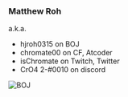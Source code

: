 <!--
**hjroh0315/hjroh0315** is a ✨ _special_ ✨ repository because its `README.md` (this file) appears on your GitHub profile.

Here are some ideas to get you started:

- 🔭 I’m currently working on ...
- 🌱 I’m currently learning ...
- 👯 I’m looking to collaborate on ...
- 🤔 I’m looking for help with ...
- 💬 Ask me about ...
- 📫 How to reach me: ...
- 😄 Pronouns: ...
- ⚡ Fun fact: ...
-->

### Matthew Roh
a.k.a.
- hjroh0315 on BOJ
- chromate00 on CF, Atcoder
- isChromate on Twitch, Twitter
- CrO4 2-#0010 on discord

![BOJ](http://mazandi.herokuapp.com/api?handle=hjroh0315&theme=warm)
